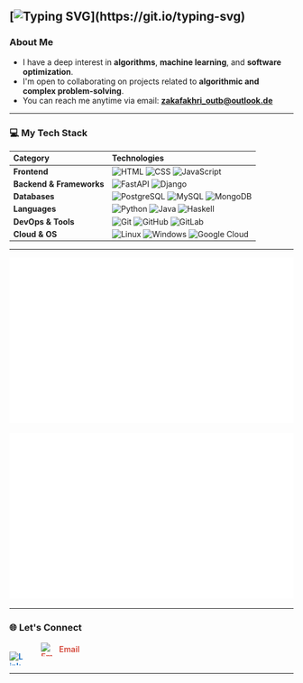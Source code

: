 [![Typing SVG](https://readme-typing-svg.demolab.com?font=Fira+Code&pause=1000&color=2FC630&width=435&lines=Hi%2C+I'am+Zak!;Welcome+to+my+Github+profile.;Let's+create+the+future+together.)](https://git.io/typing-svg)
---

### About Me
- I have a deep interest in **algorithms**, **machine learning**, and **software optimization**.
- I'm open to collaborating on projects related to **algorithmic and complex problem-solving**.
- You can reach me anytime via email: **zakafakhri_outb@outlook.de**

---

### 💻 My Tech Stack

| Category | Technologies |
| :--- | :--- |
| **Frontend** | <img src="https://cdn.jsdelivr.net/gh/devicons/devicon/icons/html5/html5-original.svg" alt="HTML" width="40" height="40"/> <img src="https://cdn.jsdelivr.net/gh/devicons/devicon/icons/css3/css3-original.svg" alt="CSS" width="40" height="40"/> <img src="https://cdn.jsdelivr.net/gh/devicons/devicon/icons/javascript/javascript-original.svg" alt="JavaScript" width="40" height="40"/> |
| **Backend & Frameworks** | <img src="https://cdn.jsdelivr.net/gh/devicons/devicon/icons/fastapi/fastapi-original.svg" alt="FastAPI" width="40" height="40"/> <img src="https://cdn.jsdelivr.net/gh/devicons/devicon/icons/django/django-plain.svg" alt="Django" width="40" height="40"/> |
| **Databases** | <img src="https://cdn.jsdelivr.net/gh/devicons/devicon/icons/postgresql/postgresql-original.svg" alt="PostgreSQL" width="40" height="40"/> <img src="https://cdn.jsdelivr.net/gh/devicons/devicon/icons/mysql/mysql-original.svg" alt="MySQL" width="40" height="40"/> <img src="https://cdn.jsdelivr.net/gh/devicons/devicon/icons/mongodb/mongodb-original.svg" alt="MongoDB" width="40" height="40"/> |
| **Languages** | <img src="https://cdn.jsdelivr.net/gh/devicons/devicon/icons/python/python-original.svg" alt="Python" width="40" height="40"/> <img src="https://cdn.jsdelivr.net/gh/devicons/devicon/icons/java/java-original.svg" alt="Java" width="40" height="40"/> <img src="https://cdn.jsdelivr.net/gh/devicons/devicon/icons/haskell/haskell-original.svg" alt="Haskell" width="40" height="40"/> |
| **DevOps & Tools** | <img src="https://cdn.jsdelivr.net/gh/devicons/devicon/icons/git/git-original.svg" alt="Git" width="40" height="40"/> <img src="https://cdn.jsdelivr.net/gh/devicons/devicon/icons/github/github-original.svg" alt="GitHub" width="40" height="40"/> <img src="https://cdn.jsdelivr.net/gh/devicons/devicon/icons/gitlab/gitlab-original.svg" alt="GitLab" width="40" height="40"/> |
| **Cloud & OS** | <img src="https://cdn.jsdelivr.net/gh/devicons/devicon/icons/linux/linux-original.svg" alt="Linux" width="40" height="40"/> <img src="https://cdn.jsdelivr.net/gh/devicons/devicon/icons/windows11/windows11-original.svg" alt="Windows" width="40" height="40"/> <img src="https://cdn.jsdelivr.net/gh/devicons/devicon/icons/googlecloud/googlecloud-original.svg" alt="Google Cloud" width="40" height="40"/> |

---


![GitHub Stats](https://raw.githubusercontent.com/Zakaria-Fakhri/github-stats/master/generated/overview.svg)


![Top Languages](https://raw.githubusercontent.com/Zakaria-Fakhri/github-stats/master/generated/languages.svg)

---

### 🌐 Let's Connect

<p>
  <a href="https://de.linkedin.com/in/zakariae-fakhri" target="_blank" rel="noopener noreferrer" style="text-decoration:none; color:#0A66C2; font-weight:600; margin-right:20px; display:inline-flex; align-items:center;">
    <img src="https://cdn.jsdelivr.net/npm/simple-icons@v9/icons/linkedin.svg" alt="LinkedIn" width="24" height="24" style="margin-right:8px;"/>
    
  </a>

  <a href="mailto:zakafakhri_outb@outlook.de" style="text-decoration:none; color:#D44638; font-weight:600; display:inline-flex; align-items:center;">
    <img src="https://cdn.jsdelivr.net/npm/simple-icons@v9/icons/gmail.svg" alt="Email" width="24" height="24" style="margin-right:8px;"/>
    Email
  </a>
</p>



---
